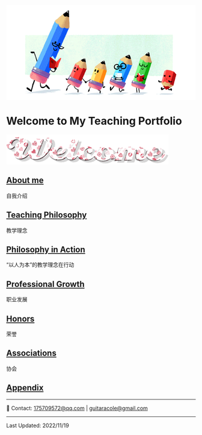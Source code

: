 <img src="teacher-gif.gif" align="center"/>

# Welcome to My Teaching Portfolio

<img src="welcome-19.gif" align="center"/>

## [About me](./About.md)

自我介绍

## [Teaching Philosophy](./philosophya.md)

教学理念

## [Philosophy in Action](./teachingandlearning1.md)

“以人为本”的教学理念在行动

## [Professional Growth](./professional.md)

职业发展
  
## [Honors](./honors.md)
  
  荣誉

## [Associations](./associations.md)

协会

## [Appendix](./appendix.md)

---

📧 Contact:
<175709572@qq.com> | <guitaracole@gmail.com>

---

Last Updated: 2022/11/19